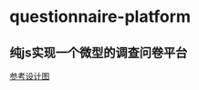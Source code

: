 # questionnaire-platform

## 纯js实现一个微型的调查问卷平台

[参考设计图](http://7xrp04.com1.z0.glb.clouddn.com/task_4_50_1.png)
